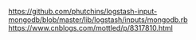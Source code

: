https://github.com/phutchins/logstash-input-mongodb/blob/master/lib/logstash/inputs/mongodb.rb
https://www.cnblogs.com/mottled/p/8317810.html